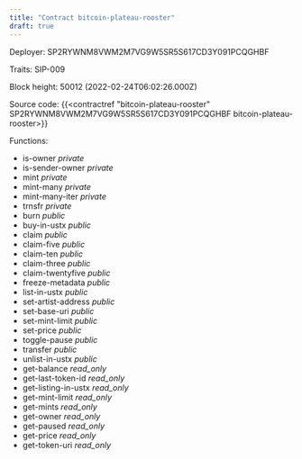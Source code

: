 ```yaml
---
title: "Contract bitcoin-plateau-rooster"
draft: true
---
```

Deployer: SP2RYWNM8VWM2M7VG9W5SR5S617CD3Y091PCQGHBF

Traits:
SIP-009 



Block height: 50012 (2022-02-24T06:02:26.000Z)

Source code: {{<contractref "bitcoin-plateau-rooster" SP2RYWNM8VWM2M7VG9W5SR5S617CD3Y091PCQGHBF bitcoin-plateau-rooster>}}

Functions:

* is-owner _private_
* is-sender-owner _private_
* mint _private_
* mint-many _private_
* mint-many-iter _private_
* trnsfr _private_
* burn _public_
* buy-in-ustx _public_
* claim _public_
* claim-five _public_
* claim-ten _public_
* claim-three _public_
* claim-twentyfive _public_
* freeze-metadata _public_
* list-in-ustx _public_
* set-artist-address _public_
* set-base-uri _public_
* set-mint-limit _public_
* set-price _public_
* toggle-pause _public_
* transfer _public_
* unlist-in-ustx _public_
* get-balance _read_only_
* get-last-token-id _read_only_
* get-listing-in-ustx _read_only_
* get-mint-limit _read_only_
* get-mints _read_only_
* get-owner _read_only_
* get-paused _read_only_
* get-price _read_only_
* get-token-uri _read_only_
